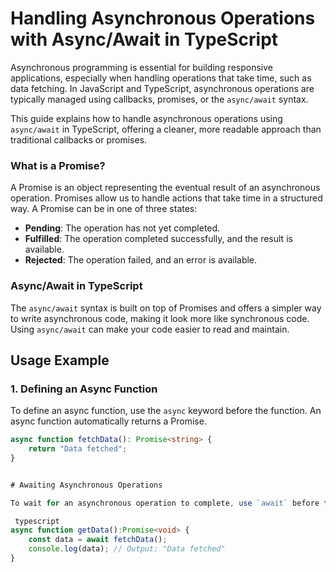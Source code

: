 # Handling Asynchronous Operations with Async/Await in TypeScript

Asynchronous programming is essential for building responsive applications, especially when handling operations that take time, such as data fetching. In JavaScript and TypeScript, asynchronous operations are typically managed using callbacks, promises, or the `async/await` syntax.

This guide explains how to handle asynchronous operations using `async/await` in TypeScript, offering a cleaner, more readable approach than traditional callbacks or promises.


### What is a Promise?

A Promise is an object representing the eventual result of an asynchronous operation. Promises allow us to handle actions that take time in a structured way. A Promise can be in one of three states:

- **Pending**: The operation has not yet completed.
- **Fulfilled**: The operation completed successfully, and the result is available.
- **Rejected**: The operation failed, and an error is available.

### Async/Await in TypeScript

The `async/await` syntax is built on top of Promises and offers a simpler way to write asynchronous code, making it look more like synchronous code. Using `async/await` can make your code easier to read and maintain.

## Usage Example

### 1. Defining an Async Function

To define an async function, use the `async` keyword before the function. An async function automatically returns a Promise.

```typescript
async function fetchData(): Promise<string> {
    return "Data fetched";
}


# Awaiting Asynchronous Operations

To wait for an asynchronous operation to complete, use `await` before the Promise. This pauses the execution of the function until the Promise resolves or rejects, allowing your code to run in a more synchronous style.

 typescript
async function getData():Promise<void> {
    const data = await fetchData();
    console.log(data); // Output: "Data fetched"
}
